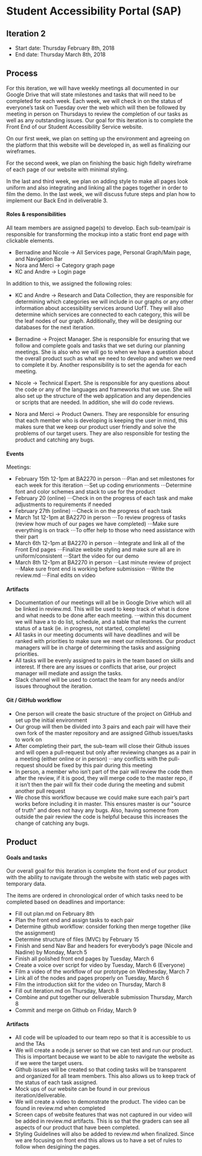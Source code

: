# Student Accessibility Portal (SAP)

## Iteration 2 

 * Start date: Thursday February 8th, 2018
 * End date: Thursday March 8th, 2018

## Process

For this iteration, we will have weekly meetings all documented in our Google Drive that will state milestones and tasks that will need to be completed for each week. Each week, we will check in on the status of everyone’s task on Tuesday over the web which will then be followed by meeting in person on Thursdays to review the completion of our tasks as well as any outstanding issues. Our goal for this iteration is to complete the Front End of our Student Accessibility Service website.

On our first week, we plan on setting up the environment and agreeing on the platform that this website will be developed in, as well as finalizing our wireframes. 

For the second week, we plan on finishing the basic high fidelty wireframe of each page of our website with minimal styling. 

In the last and third week, we plan on adding style to make all pages look uniform and also integrating and linking all the pages together in order to film the demo. In the last week, we will discuss future steps and plan how to implement our Back End in deliverable 3.

#### Roles & responsibilities

All team members are assigned page(s) to develop. Each sub-team/pair is responsible for transforming the mockup into a static front end page with clickable elements.

- Bernadine and Nicole -> All Services page, Personal Graph/Main page, and Navigation Bar
- Nora and Merci -> Category graph page
- KC and Andre -> Login page

In addition to this, we assigned the following roles:

- KC and Andre -> Research and Data Collection, they are responsible for determining which categories we will include in our graphs or any other information about accessibility services around UofT. They will also determine which services are connected to each category, this will be the leaf nodes of our graph. Additionally, they will be designing our databases for the next iteration.

- Bernadine -> Project Manager. She is responsible for ensuring that we follow and complete goals and tasks that we set during our planning meetings. She is also who we will go to when we have a question about the overall product such as what we need to develop and when we need to complete it by. Another responsibility is to set the agenda for each meeting.

- Nicole -> Technical Expert. She is responsible for any questions about the code or any of the languages and frameworks that we use. She will also set up the structure of the web application and any dependencies or scripts that are needed. In addition, she will do code reviews. 

- Nora and Merci -> Product Owners. They are responsible for ensuring that each member who is developing is keeping the user in mind, this makes sure that we keep our product user friendly and solve the problems of our target users. They are also responsible for testing the product and catching any bugs.

#### Events

Meetings:

- February 15th 12-1pm at BA2270 in person
⋅⋅⋅Plan and set milestones for each week for this iteration
⋅⋅⋅Set up coding envrionments
⋅⋅⋅Determine font and color schemes and stack to use for the product
- February 20 (online)
⋅⋅⋅Check in on the progress of each task and make adjustments to requirements if needed
- February 27th (online)
⋅⋅⋅Check in on the progress of each task
- March 1st 12-1pm at BA2270 in person
⋅⋅⋅To review progress of tasks (review how much of our pages we have completed) 
⋅⋅⋅Make sure everything is on track
⋅⋅⋅To offer help to those who need assistance with their part
- March 6th 12-1pm at BA2270 in person
⋅⋅⋅Integrate and link all of the Front End pages
⋅⋅⋅Finalize website styling and make sure all are in uniform/consistent
⋅⋅⋅Start the video for our demo
- March 8th 12-1pm at BA2270 in person
⋅⋅⋅Last minute review of project
⋅⋅⋅Make sure front end is working before submission
⋅⋅⋅Write the review.md 
⋅⋅⋅Final edits on video 


#### Artifacts

- Documentation of our meetings will all be in Google Drive which will all be linked in review.md. This will be used to keep track of what is done and what needs to be done after each meeting.
⋅⋅⋅within this document we will have a to do list, schedule, and a table that marks the current status of a task (ie. in progress, not started, complete)
- All tasks in our meeting documents will have deadlines and will be ranked with priorities to make sure we meet our milestones. Our product managers will be in charge of determining the tasks and assigning priorities.
- All tasks will be evenly assigned to pairs in the team based on skills and interest. If there are any issues or conflicts that arise, our project manager will mediate and assign the tasks.
- Slack channel will be used to contact the team for any needs and/or issues throughout the iteration.


#### Git / GitHub workflow

- One person will create the basic structure of the project on GitHub and set up the initial environment
- Our group will then be divided into 3 pairs and each pair will have their own fork of the master repository and are assigned Github issues/tasks to work on 
- After completing their part, the sub-team will close their Github issues and will open a pull-request but only after reviewing changes as a pair in a meeting (either online or in person)
⋅⋅⋅any conflicts with the pull-request should be fixed by this pair during this meeting
- In person, a member who isn’t part of the pair will review the code then after the review, if it is good, they will merge code to the master repo, if it isn’t then the pair will fix their code during the meeting and submit another pull request
- We chose this workflow because we could make sure each pair’s part works before including it in master. This ensures master is our "source of truth" and does not havy any bugs. Also, having someone from outside the pair review the code is helpful because this increases the change of catching any bugs.


## Product

#### Goals and tasks

Our overall goal for this iteration is complete the front end of our product with the ability to navigate through the website with static web pages with temporary data.

The items are ordered in chronological order of which tasks need to be completed based on deadlines and importance:

- Fill out plan.md on February 8th
- Plan the front end and assign tasks to each pair
- Determine github workflow: consider forking then merge together (like the assignment)
- Determine structure of files (MVC) by February 15
- Finish and send Nav Bar and headers for everybody’s page (Nicole and Nadine) by Monday, March 5
- Finish all polished front end pages by Tuesday, March 6
- Create a voice over script for video by Tuesday, March 6 (Everyone)
- Film a video of the workflow of our prototype on Wednesday, March 7
- Link all of the nodes and pages properly on Tuesday, March 6
- Film the introduction skit for the video on Thursday, March 8
- Fill out iteration.md on Thursday, March 8
- Combine and put together our deliverable submission Thursday, March 8
- Commit and merge on Github on Friday, March 9

#### Artifacts

- All code will be uploaded to our team repo so that it is accessible to us and the TAs
- We will create a node.js server so that we can test and run our product. This is important because we want to be able to navigate the website as if we were the target users.
- Github issues will be created so that coding tasks will be transparent and organized for all team members. This also allows us to keep track of the status of each task assigned.
- Mock ups of our website can be found in our previous iteration/deliverable.
- We will create a video to demonstrate the product. The video can be found in review.md when completed
- Screen caps of website features that was not captured in our video will be added in review.md artifacts. This is so that the graders can see all aspects of our product that have been completed.
- Styling Guidelines will also be added to review.md when finalized. Since we are focusing on front end this allows us to have a set of rules to follow when desigining the pages.



